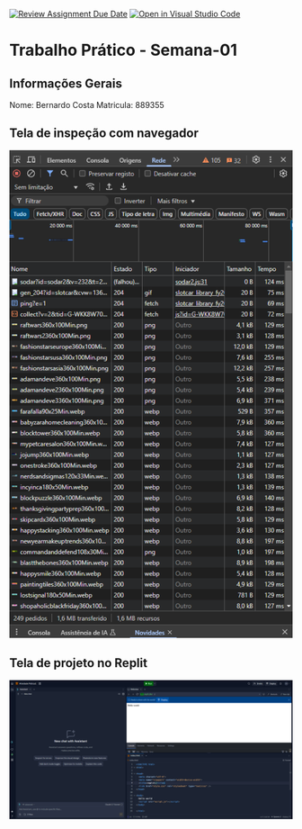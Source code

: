 [![Review Assignment Due Date](https://classroom.github.com/assets/deadline-readme-button-22041afd0340ce965d47ae6ef1cefeee28c7c493a6346c4f15d667ab976d596c.svg)](https://classroom.github.com/a/fWV9gbnp)
[![Open in Visual Studio Code](https://classroom.github.com/assets/open-in-vscode-2e0aaae1b6195c2367325f4f02e2d04e9abb55f0b24a779b69b11b9e10269abc.svg)](https://classroom.github.com/online_ide?assignment_repo_id=18428969&assignment_repo_type=AssignmentRepo)
# Trabalho Prático - Semana-01

## Informações Gerais
Nome: Bernardo Costa
Matricula: 889355

## Tela de inspeção com navegador
![alt text](image.png)


## Tela de projeto no Replit
![alt text](<Captura de tela 2025-02-26 221504.png>)

